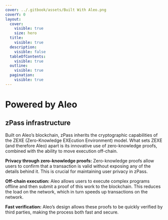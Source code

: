 ```yaml
---
cover: ../.gitbook/assets/Built With Aleo.png
coverY: 0
layout:
  cover:
    visible: true
    size: hero
  title:
    visible: true
  description:
    visible: false
  tableOfContents:
    visible: true
  outline:
    visible: true
  pagination:
    visible: true
---
```


# Powered by Aleo

## zPass infrastructure

Built on Aleo’s blockchain, zPass inherits the cryptographic capabilities of the ZEXE (Zero-Knowledge EXEcution Environment) model. What sets ZEXE (and therefore Aleo) apart is its innovative use of zero-knowledge proofs, combined with the ability to move execution off-chain.

**Privacy through zero-knowledge proofs:** Zero-knowledge proofs allow users to confirm that a transaction is valid without exposing any of the details behind it. This is crucial for maintaining user privacy in zPass.

**Off-chain execution:** Aleo allows users to execute complex programs offline and then submit a proof of this work to the blockchain. This reduces the load on the network, which in turn speeds up transactions on the network.

**Fast verification:** Aleo’s design allows these proofs to be quickly verified by third parties, making the process both fast and secure.
